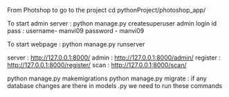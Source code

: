 From Photshop to go to the project
cd pythonProject/photoshop_app/

To start admin server : python manage.py createsuperuser
admin login id pass : username- manvi09 password - manvi09

To start webpage : python manage.py runserver

server : http://127.0.0.1:8000/
admin : http://127.0.0.1:8000/admin/
register : http://127.0.0.1:8000/register/
scan : http://127.0.0.1:8000/scan/


python manage.py makemigrations
python manage.py migrate
: if any database changes are there in models .py we need to run these commands
